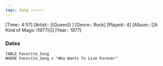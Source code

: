 ```yaml
---
tags: Song ⭐⭐⭐⭐⭐ 
---
```

[Time:: 4:57]
[Artist:: [[Queen]] ]
[Genre:: Rock]
[Played:: 4]
[Album:: [[A Kind of Magic (1977)]]]
[Year:: 1977]
### Dates
````dataview
TABLE Favorite_Song
WHERE Favorite_Song = "Who Wants To Live Forever"
````